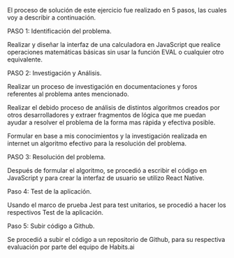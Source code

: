 El proceso de solución de este ejercicio fue realizado en 5 pasos, las cuales voy a describir a continuación.


PASO 1: Identificación del problema.

Realizar y diseñar la interfaz de una calculadora en JavaScript que realice operaciones matemáticas básicas sin usar la función EVAL o cualquier otro equivalente.


PASO 2:  Investigación y Análisis.

Realizar un proceso de investigación en documentaciones y foros referentes al problema antes mencionado.

Realizar el debido proceso de análisis de distintos algoritmos creados por otros desarrolladores y extraer fragmentos de lógica que me puedan ayudar a resolver el problema de la forma mas rápida y efectiva posible.

Formular en base a mis conocimientos y la investigación realizada en internet un algoritmo efectivo para la resolución del problema. 


PASO 3: Resolución del problema.

Después de formular el algoritmo, se procedió a escribir el código en JavaScript y para crear la interfaz de usuario se utilizo React Native.


Paso 4: Test de la aplicación.

Usando el marco de prueba Jest para test unitarios, se procedió a hacer los respectivos Test de la aplicación.


Paso 5: Subir código a Github.

Se procedió a subir el código a un repositorio de Github, para su respectiva evaluación por parte del equipo de Habits.ai
